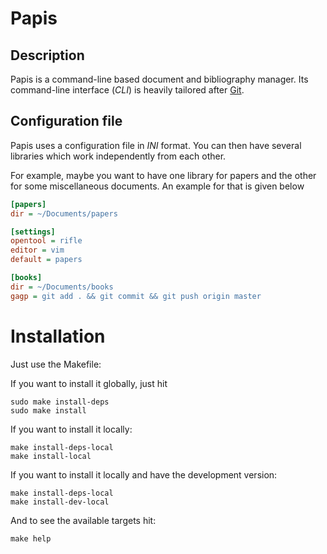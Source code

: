 
# Papis

## Description

Papis is a command-line based document and bibliography manager.  Its
command-line interface (*CLI*) is heavily tailored after
[Git](http://git-scm.com).


## Configuration file

Papis uses a configuration file in *INI* format. You can then have several libraries
which work independently from each other.

For example, maybe you want to have one library for papers
and the other for some miscellaneous documents.
An example for that is given below


```ini
[papers]
dir = ~/Documents/papers

[settings]
opentool = rifle
editor = vim
default = papers

[books]
dir = ~/Documents/books
gagp = git add . && git commit && git push origin master

```

# Installation #

Just use the Makefile:

If you want to install it globally, just hit

```
sudo make install-deps
sudo make install
```

If you want to install it locally:
```
make install-deps-local
make install-local
```

If you want to install it locally and have the development version:
```
make install-deps-local
make install-dev-local
```

And to see the available targets hit:

```
make help
```
